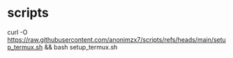 # scripts

curl -O https://raw.githubusercontent.com/anonimzx7/scripts/refs/heads/main/setup_termux.sh && bash setup_termux.sh
